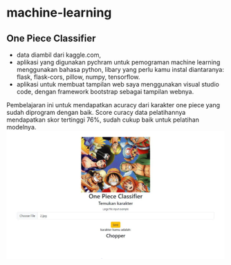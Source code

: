 # machine-learning

## One Piece Classifier
- data diambil dari kaggle.com, 
- aplikasi yang digunakan pychram untuk pemograman machine learning menggunakan bahasa python, libary yang perlu kamu instal diantaranya: flask, flask-cors, pillow, numpy, tensorflow. 
- aplikasi untuk membuat tampilan web saya menggunakan visual studio code, dengan framework bootstrap sebagai tampilan webnya.

Pembelajaran ini untuk mendapatkan acuracy dari karakter one piece yang sudah diprogram dengan baik. Score curacy data pelatihannya mendapatkan skor tertinggi 76%, sudah cukup baik untuk pelatihan modelnya. 
![img 1](one-piece.jpg)